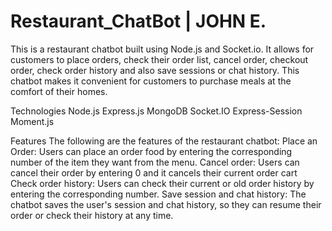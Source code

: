 # Restaurant_ChatBot | JOHN E.
This is a restaurant chatbot built using Node.js and Socket.io. It allows for customers to place orders, check their order list, cancel order, checkout order, check order history and also save sessions or chat history. This chatbot makes it convenient for customers to purchase meals at the comfort of their homes.

Technologies
Node.js
Express.js
MongoDB
Socket.IO
Express-Session
Moment.js

Features
The following are the features of the restaurant chatbot:
Place an Order: Users can place an order food by entering the corresponding number of the item they want from the menu.
Cancel order: Users can cancel their order by entering 0 and it cancels their current order cart
Check order history: Users can check their current or old order history by entering the corresponding number.
Save session and chat history: The chatbot saves the user's session and chat history, so they can resume their order or check their history at any time.
